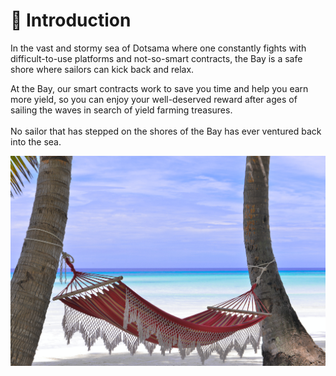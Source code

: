 # 👋 Introduction

In the vast and stormy sea of Dotsama where one constantly fights with difficult-to-use platforms and not-so-smart contracts, the Bay is a safe shore where sailors can kick back and relax.

At the Bay, our smart contracts work to save you time and help you earn more yield, so you can enjoy your well-deserved reward after ages of sailing the waves in search of yield farming treasures.\
\
No sailor that has stepped on the shores of the Bay has ever ventured back into the sea.

![](.gitbook/assets/pexels-asad-photo-maldives-1450372.jpg)
